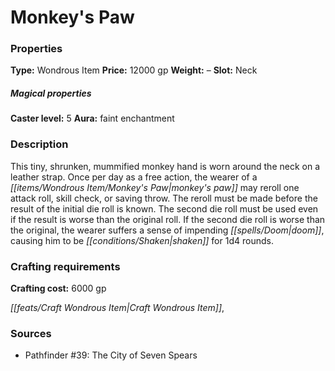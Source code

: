 ﻿---
Title: "Monkey's Paw"
Type: "Wondrous Item"
Price: "12000 gp"
Weight: "–"
Slot: "Neck"
Caster level: "5"
Aura: "faint enchantment"
Description: |
  "This tiny, shrunken, mummified monkey hand is worn around the neck on a leather strap. Once per day as a free action, the wearer of a _monkey's paw_ may reroll one attack roll, skill check, or saving throw. The reroll must be made before the result of the initial die roll is known. The second die roll must be used even if the result is worse than the original roll. If the second die roll is worse than the original, the wearer suffers a sense of impending doom, causing him to be shaken for 1d4 rounds."
Crafting cost: "6000 gp"
Sources: "['Pathfinder #39: The City of Seven Spears']"
---

# Monkey's Paw

### Properties

**Type:** Wondrous Item **Price:** 12000 gp **Weight:** – **Slot:** Neck

##### Magical properties

**Caster level:** 5 **Aura:** faint enchantment

### Description

This tiny, shrunken, mummified monkey hand is worn around the neck on a leather strap. Once per day as a free action, the wearer of a _[[items/Wondrous Item/Monkey's Paw|monkey's paw]]_ may reroll one attack roll, skill check, or saving throw. The reroll must be made before the result of the initial die roll is known. The second die roll must be used even if the result is worse than the original roll. If the second die roll is worse than the original, the wearer suffers a sense of impending _[[spells/Doom|doom]]_, causing him to be _[[conditions/Shaken|shaken]]_ for 1d4 rounds.

### Crafting requirements

**Crafting cost:** 6000 gp

_[[feats/Craft Wondrous Item|Craft Wondrous Item]]_,

### Sources

* Pathfinder #39: The City of Seven Spears